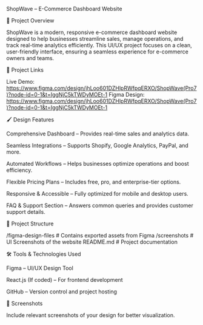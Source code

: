 ShopWave – E-Commerce Dashboard Website

📌 Project Overview

ShopWave is a modern, responsive e-commerce dashboard website designed to help businesses streamline sales, manage operations, and track real-time analytics efficiently. This UI/UX project focuses on a clean, user-friendly interface, ensuring a seamless experience for e-commerce owners and teams.

🔗 Project Links

Live Demo: https://www.figma.com/design/jhLoo601DZHlpRWfpqERXO/ShopWave(Pro7)?node-id=0-1&t=IggNjC5kTWDyMOEt-1
Figma Design: https://www.figma.com/design/jhLoo601DZHlpRWfpqERXO/ShopWave(Pro7)?node-id=0-1&t=IggNjC5kTWDyMOEt-1

🖌️ Design Features

Comprehensive Dashboard – Provides real-time sales and analytics data.

Seamless Integrations – Supports Shopify, Google Analytics, PayPal, and more.

Automated Workflows – Helps businesses optimize operations and boost efficiency.

Flexible Pricing Plans – Includes free, pro, and enterprise-tier options.

Responsive & Accessible – Fully optimized for mobile and desktop users.

FAQ & Support Section – Answers common queries and provides customer support details.

📂 Project Structure

/figma-design-files  # Contains exported assets from Figma
/screenshots         # UI Screenshots of the website
README.md           # Project documentation

🛠️ Tools & Technologies Used

Figma – UI/UX Design Tool

React.js (If coded) – For frontend development

GitHub – Version control and project hosting

📸 Screenshots

Include relevant screenshots of your design for better visualization.


